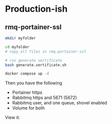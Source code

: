 # Production-ish

## rmq-portainer-ssl

```bash
mkdir myfolder

cd myfolder
# copy all files in rmq-portainer-ssl

# run generate sertificate
bash generate.sertificate.sh

docker compose up -d

```

Then you have the following

* Portainer https
* Rabbitmq https and 5671 (5672)
* Rabbitmq user, and one queue, shovel enabled
* Volume for both

View it:


